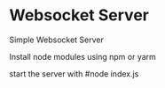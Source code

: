 # Websocket Server

Simple Websocket Server

Install node modules using npm or yarm

start the server with #node index.js
